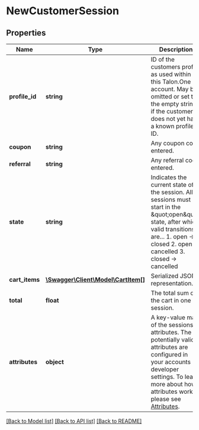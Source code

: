 # NewCustomerSession

## Properties
Name | Type | Description | Notes
------------ | ------------- | ------------- | -------------
**profile_id** | **string** | ID of the customers profile as used within this Talon.One account. May be omitted or set to the empty string if the customer does not yet have a known profile ID. | [optional] 
**coupon** | **string** | Any coupon code entered. | [optional] 
**referral** | **string** | Any referral code entered. | [optional] 
**state** | **string** | Indicates the current state of the session. All sessions must start in the \&quot;open\&quot; state, after which valid transitions are...  1. open -&gt; closed 2. open -&gt; cancelled 3. closed -&gt; cancelled | [optional] [default to 'open']
**cart_items** | [**\Swagger\Client\Model\CartItem[]**](CartItem.md) | Serialized JSON representation. | [optional] 
**total** | **float** | The total sum of the cart in one session. | [optional] 
**attributes** | **object** | A key-value map of the sessions attributes. The potentially valid attributes are configured in your accounts developer settings. To learn more about how attributes work, please see [Attributes](#blah). | [optional] 

[[Back to Model list]](../README.md#documentation-for-models) [[Back to API list]](../README.md#documentation-for-api-endpoints) [[Back to README]](../README.md)


